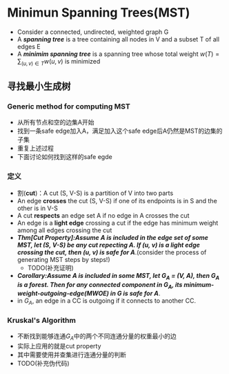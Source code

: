 # Minimun Spanning Trees(MST)
+ Consider a connected, undirected, weighted graph G
+ A ***spanning tree*** is a tree containing all nodes in V and a subset T of all edges E
+ A ***minimim spanning tree*** is a spanning tree whose total weight $w(T)=\sum_{(u, v)\in T}w(u, v)$ is minimized

## 寻找最小生成树
### Generic method for computing MST
+ 从所有节点和空的边集A开始
+ 找到一条safe edge加入A，满足加入这个safe edge后A仍然是MST的边集的子集
+ 重复上述过程
+ 下面讨论如何找到这样的safe egde

### 定义
+ 割(**cut**)：A cut (S, V-S) is a partition of V into two parts
+ An edge **crosses** the cut (S, V-S) if one of its endpoints is in S and the other is in V-S
+ A cut **respects** an edge set A if no edge in A crosses the cut
+ An edge is a **light edge** crossing a cut if the edge has minimum weight among all edges crossing the cut
+ ***Thm[Cut Property]:Assume A is included in the edge set of some MST, let (S, V-S) be any cut repecting A. If (u, v) is a light edge crossing the cut, then (u, v) is safe for A***.(consider the process of generating MST steps by steps!)
  + TODO(补充证明)
+ ***Corollary:Assume A is included in some MST, let $G_A$ = (V, A), then $G_A$ is a forest. Then for any connected component in $G_A$, its minimum-weight-outgoing-edge(MWOE) in G is safe for A***.
+ in $G_A$, an edge in a CC is outgoing if it connects to another CC.

### Kruskal's Algorithm
+ 不断找到能够连通$G_A$中的两个不同连通分量的权重最小的边
+ 实际上应用的就是cut property
+ 其中需要使用并查集进行连通分量的判断
+ TODO(补充伪代码)
